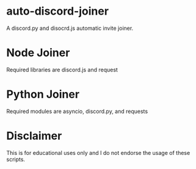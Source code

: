 # auto-discord-joiner
A discord.py and disocrd.js automatic invite joiner.

# Node Joiner
Required libraries are discord.js and request

# Python Joiner
Required modules are asyncio, discord.py, and requests

# Disclaimer
This is for educational uses only and I do not endorse the usage of these scripts.
